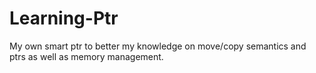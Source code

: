 # Learning-Ptr
My own smart ptr to better my knowledge on move/copy semantics and ptrs as well as memory management.
